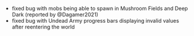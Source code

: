- fixed bug with mobs being able to spawn in Mushroom Fields and Deep Dark (reported by @Dagamer2021)
- fixed bug with Undead Army progress bars displaying invalid values after reentering the world
